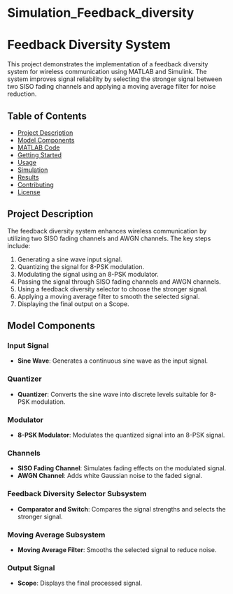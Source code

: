 # Simulation_Feedback_diversity
# Feedback Diversity System

This project demonstrates the implementation of a feedback diversity system for wireless communication using MATLAB and Simulink. The system improves signal reliability by selecting the stronger signal between two SISO fading channels and applying a moving average filter for noise reduction.

## Table of Contents
- [Project Description](#project-description)
- [Model Components](#model-components)
- [MATLAB Code](#matlab-code)
- [Getting Started](#getting-started)
- [Usage](#usage)
- [Simulation](#simulation)
- [Results](#results)
- [Contributing](#contributing)
- [License](#license)

## Project Description

The feedback diversity system enhances wireless communication by utilizing two SISO fading channels and AWGN channels. The key steps include:
1. Generating a sine wave input signal.
2. Quantizing the signal for 8-PSK modulation.
3. Modulating the signal using an 8-PSK modulator.
4. Passing the signal through SISO fading channels and AWGN channels.
5. Using a feedback diversity selector to choose the stronger signal.
6. Applying a moving average filter to smooth the selected signal.
7. Displaying the final output on a Scope.

## Model Components

### Input Signal
- **Sine Wave**: Generates a continuous sine wave as the input signal.

### Quantizer
- **Quantizer**: Converts the sine wave into discrete levels suitable for 8-PSK modulation.

### Modulator
- **8-PSK Modulator**: Modulates the quantized signal into an 8-PSK signal.

### Channels
- **SISO Fading Channel**: Simulates fading effects on the modulated signal.
- **AWGN Channel**: Adds white Gaussian noise to the faded signal.

### Feedback Diversity Selector Subsystem
- **Comparator and Switch**: Compares the signal strengths and selects the stronger signal.

### Moving Average Subsystem
- **Moving Average Filter**: Smooths the selected signal to reduce noise.

### Output Signal
- **Scope**: Displays the final processed signal.


